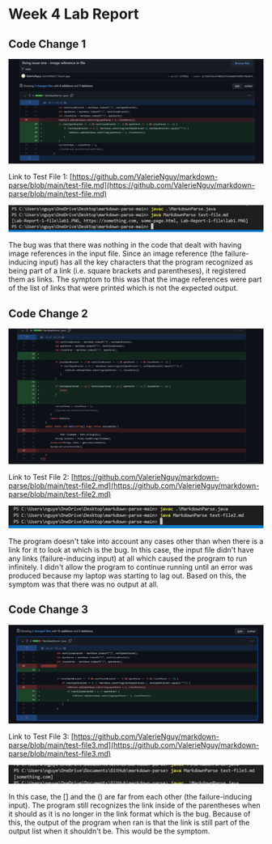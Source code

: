 # Week 4 Lab Report

## Code Change 1

![Image of First Change](codeChange1.PNG)

Link to Test File 1: [https://github.com/ValerieNguy/markdown-parse/blob/main/test-file.md](https://github.com/ValerieNguy/markdown-parse/blob/main/test-file.md)

![Image of First Symptom](symptom1Lab2.PNG)

The bug was that there was nothing in the code that dealt with having image references in the input file. Since an image reference (the failure-inducing input) has all the key characters that the program recognized as being part of a link (i.e. square brackets and parentheses), it registered them as links. The symptom to this was that the image references were part of the list of links that were printed which is not the expected output. 

## Code Change 2

![Image of Second Change](codeChange2.PNG)

Link to Test File 2: [https://github.com/ValerieNguy/markdown-parse/blob/main/test-file2.md](https://github.com/ValerieNguy/markdown-parse/blob/main/test-file2.md)

![Image of Second Symptom](symptom2LabReport2.PNG)

The program doesn't take into account any cases other than when there is a link for it to look at which is the bug. In this case, the input file didn't have any links (failure-inducing input) at all which caused the program to run infinitely. I didn't allow the program to continue running until an error was produced because my laptop was starting to lag out. Based on this, the symptom was that there was no output at all. 

## Code Change 3

![Image of Third Change](codeChange3.PNG)

Link to Test File 3: [https://github.com/ValerieNguy/markdown-parse/blob/main/test-file3.md](https://github.com/ValerieNguy/markdown-parse/blob/main/test-file3.md)

![Image of Third Symptom](symptom3Lab2.PNG)

In this case, the [] and the () are far from each other (the failure-inducing input). The program still recognizes the link inside of the parentheses when it should as it is no longer in the link format which is the bug. Because of this, the output of the program when ran is that the link is still part of the output list when it shouldn't be. This would be the symptom. 
